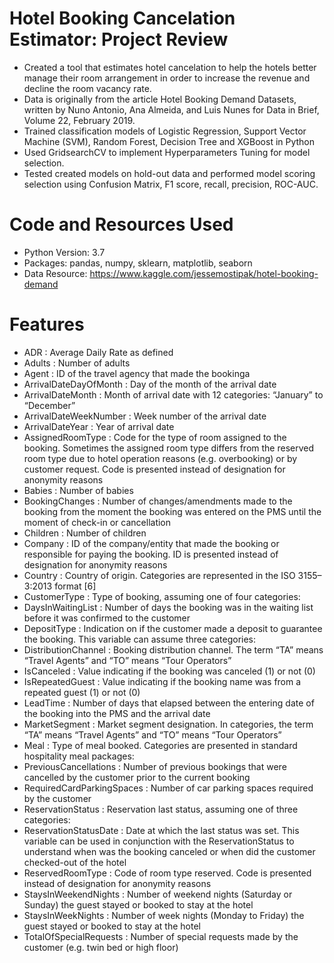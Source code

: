 # Hotel Booking Cancelation Estimator: Project Review

* Created a tool that estimates hotel cancelation to help the hotels better manage their room arrangement in order to increase the revenue and decline the room vacancy rate.
* Data is originally from the article Hotel Booking Demand Datasets, written by Nuno Antonio, Ana Almeida, and Luis Nunes for Data in Brief, Volume 22, February 2019.
* Trained classification models of Logistic Regression, Support Vector Machine (SVM), Random Forest, Decision Tree and XGBoost in Python
* Used GridsearchCV to implement Hyperparameters Tuning for model selection.
* Tested created models on hold-out data and performed model scoring selection using Confusion Matrix, F1 score, recall, precision, ROC-AUC.

# Code and Resources Used
* Python Version: 3.7
* Packages: pandas, numpy, sklearn, matplotlib, seaborn
* Data Resource: https://www.kaggle.com/jessemostipak/hotel-booking-demand

# Features 
* ADR :	       Average Daily Rate as defined
* Adults :	       Number of adults
* Agent :	       ID of the travel agency that made the bookinga
* ArrivalDateDayOfMonth :	       Day of the month of the arrival date
* ArrivalDateMonth :	       Month of arrival date with 12 categories: “January” to “December”
* ArrivalDateWeekNumber :	       Week number of the arrival date
* ArrivalDateYear :	       Year of arrival date
* AssignedRoomType :	       Code for the type of room assigned to the booking. Sometimes the assigned room type differs from the reserved room type due to hotel operation reasons (e.g. overbooking) or by customer request. Code is presented instead of designation for anonymity reasons
* Babies :	       Number of babies
* BookingChanges :	       Number of changes/amendments made to the booking from the moment the booking was entered on the PMS until the moment of check-in or cancellation
* Children :	       Number of children
* Company :	       ID of the company/entity that made the booking or responsible for paying the booking. ID is presented instead of designation for anonymity reasons
* Country :	       Country of origin. Categories are represented in the ISO 3155–3:2013 format [6]
* CustomerType :	       Type of booking, assuming one of four categories:
* DaysInWaitingList :	       Number of days the booking was in the waiting list before it was confirmed to the customer
* DepositType :	       Indication on if the customer made a deposit to guarantee the booking. This variable can assume three categories:
* DistributionChannel :	       Booking distribution channel. The term “TA” means “Travel Agents” and “TO” means “Tour Operators”
* IsCanceled :	       Value indicating if the booking was canceled (1) or not (0)
* IsRepeatedGuest :	       Value indicating if the booking name was from a repeated guest (1) or not (0)
* LeadTime :	       Number of days that elapsed between the entering date of the booking into the PMS and the arrival date
* MarketSegment :	       Market segment designation. In categories, the term “TA” means “Travel Agents” and “TO” means “Tour Operators”
* Meal :	       Type of meal booked. Categories are presented in standard hospitality meal packages:
* PreviousCancellations :	       Number of previous bookings that were cancelled by the customer prior to the current booking
* RequiredCardParkingSpaces :	       Number of car parking spaces required by the customer
* ReservationStatus :	       Reservation last status, assuming one of three categories:
* ReservationStatusDate :	       Date at which the last status was set. This variable can be used in conjunction with the ReservationStatus to understand when was the booking canceled or when did the customer checked-out of the hotel
* ReservedRoomType :	       Code of room type reserved. Code is presented instead of designation for anonymity reasons
* StaysInWeekendNights :	       Number of weekend nights (Saturday or Sunday) the guest stayed or booked to stay at the hotel
* StaysInWeekNights :	       Number of week nights (Monday to Friday) the guest stayed or booked to stay at the hotel
* TotalOfSpecialRequests :	       Number of special requests made by the customer (e.g. twin bed or high floor)
